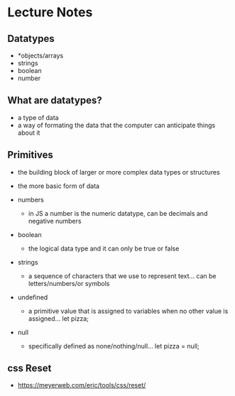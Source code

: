 # Lecture Notes

## Datatypes
- *objects/arrays
- strings
- boolean
- number

## What are datatypes?
- a type of data 
- a way of formating the data that the computer can anticipate things about it

## Primitives
- the building block of larger or more complex data types or structures
- the more basic form of data

- numbers
  - in JS a number is the numeric datatype, can be decimals and negative numbers
- boolean 
  - the logical data type and it can only be true or false
- strings
  - a sequence of characters that we use to represent text... can be letters/numbers/or symbols
- undefined
  - a primitive value that is assigned to variables when no other value is assigned... let pizza;
- null
  - specifically defined as none/nothing/null... let pizza = null;


## css Reset
- https://meyerweb.com/eric/tools/css/reset/

